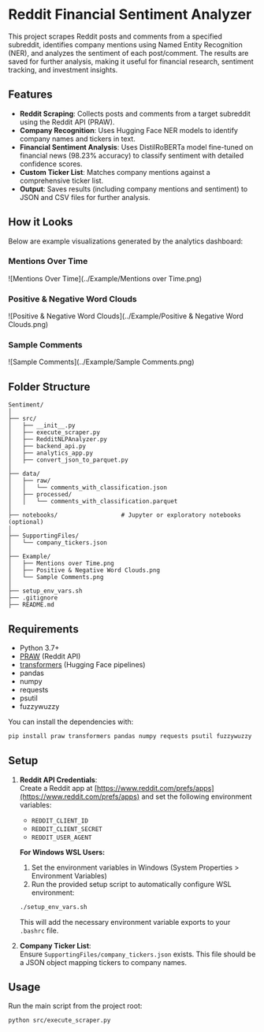 # Reddit Financial Sentiment Analyzer

This project scrapes Reddit posts and comments from a specified subreddit, identifies company mentions using Named Entity Recognition (NER), and analyzes the sentiment of each post/comment. The results are saved for further analysis, making it useful for financial research, sentiment tracking, and investment insights.

## Features

- **Reddit Scraping**: Collects posts and comments from a target subreddit using the Reddit API (PRAW).
- **Company Recognition**: Uses Hugging Face NER models to identify company names and tickers in text.
- **Financial Sentiment Analysis**: Uses DistilRoBERTa model fine-tuned on financial news (98.23% accuracy) to classify sentiment with detailed confidence scores.
- **Custom Ticker List**: Matches company mentions against a comprehensive ticker list.
- **Output**: Saves results (including company mentions and sentiment) to JSON and CSV files for further analysis.

## How it Looks

Below are example visualizations generated by the analytics dashboard:

### Mentions Over Time
![Mentions Over Time](../Example/Mentions over Time.png)

### Positive & Negative Word Clouds
![Positive & Negative Word Clouds](../Example/Positive & Negative Word Clouds.png)

### Sample Comments
![Sample Comments](../Example/Sample Comments.png)

## Folder Structure

```
Sentiment/
│
├── src/
│   ├── __init__.py
│   ├── execute_scraper.py
│   ├── RedditNLPAnalyzer.py
│   ├── backend_api.py
│   ├── analytics_app.py
│   ├── convert_json_to_parquet.py
│
├── data/
│   ├── raw/
│   │   └── comments_with_classification.json
│   ├── processed/
│   │   └── comments_with_classification.parquet
│
├── notebooks/                  # Jupyter or exploratory notebooks (optional)
│
├── SupportingFiles/
│   └── company_tickers.json
│
├── Example/
│   ├── Mentions over Time.png
│   ├── Positive & Negative Word Clouds.png
│   └── Sample Comments.png
│
├── setup_env_vars.sh
├── .gitignore
├── README.md
```

## Requirements

- Python 3.7+
- [PRAW](https://praw.readthedocs.io/) (Reddit API)
- [transformers](https://huggingface.co/transformers/) (Hugging Face pipelines)
- pandas
- numpy
- requests
- psutil
- fuzzywuzzy

You can install the dependencies with:

```bash
pip install praw transformers pandas numpy requests psutil fuzzywuzzy
```

## Setup

1. **Reddit API Credentials**:  
   Create a Reddit app at [https://www.reddit.com/prefs/apps](https://www.reddit.com/prefs/apps) and set the following environment variables:
   - `REDDIT_CLIENT_ID`
   - `REDDIT_CLIENT_SECRET`
   - `REDDIT_USER_AGENT`

   **For Windows WSL Users:**
   1. Set the environment variables in Windows (System Properties > Environment Variables)
   2. Run the provided setup script to automatically configure WSL environment:
   ```bash
   ./setup_env_vars.sh
   ```
   This will add the necessary environment variable exports to your `.bashrc` file.

2. **Company Ticker List**:  
   Ensure `SupportingFiles/company_tickers.json` exists. This file should be a JSON object mapping tickers to company names.

## Usage

Run the main script from the project root:

```bash
python src/execute_scraper.py
```